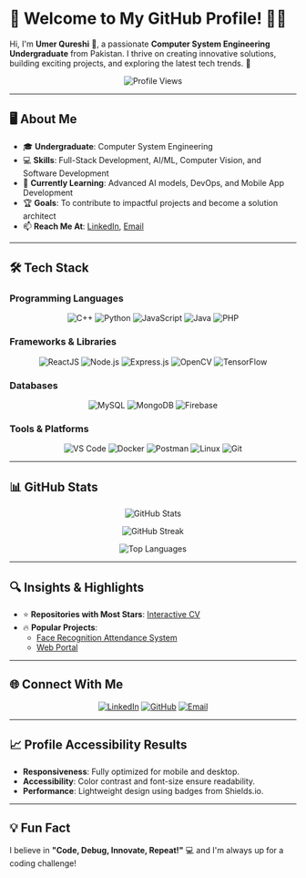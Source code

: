 


# 🌟 **Welcome to My GitHub Profile!** 👨‍💻  

Hi, I'm **Umer Qureshi** 👋, a passionate **Computer System Engineering Undergraduate** from Pakistan. I thrive on creating innovative solutions, building exciting projects, and exploring the latest tech trends. 🚀  

<p align="center">
  <img src="https://komarev.com/ghpvc/?username=umerqureshi409&color=blueviolet&style=flat-square" alt="Profile Views" />
</p>

---

## 🖥️ **About Me**  

- 🎓 **Undergraduate**: Computer System Engineering  
- 💻 **Skills**: Full-Stack Development, AI/ML, Computer Vision, and Software Development  
- 🌱 **Currently Learning**: Advanced AI models, DevOps, and Mobile App Development  
- 🏆 **Goals**: To contribute to impactful projects and become a solution architect  
- 📫 **Reach Me At**: [LinkedIn](https://www.linkedin.com/in/umer-qureshi-526118259), [Email](mailto:aa1660025@gmail.com)  

---

## 🛠️ **Tech Stack**  

### **Programming Languages**  
<p align="center">  
  <img src="https://img.shields.io/badge/C++-00599C?style=for-the-badge&logo=c%2B%2B&logoColor=white" alt="C++" />
  <img src="https://img.shields.io/badge/Python-3776AB?style=for-the-badge&logo=python&logoColor=white" alt="Python" />
  <img src="https://img.shields.io/badge/JavaScript-F7DF1E?style=for-the-badge&logo=javascript&logoColor=black" alt="JavaScript" />
  <img src="https://img.shields.io/badge/Java-007396?style=for-the-badge&logo=java&logoColor=white" alt="Java" />
  <img src="https://img.shields.io/badge/PHP-777BB4?style=for-the-badge&logo=php&logoColor=white" alt="PHP" />
</p>

### **Frameworks & Libraries**  
<p align="center">  
  <img src="https://img.shields.io/badge/ReactJS-61DAFB?style=for-the-badge&logo=react&logoColor=black" alt="ReactJS" />
  <img src="https://img.shields.io/badge/Node.js-339933?style=for-the-badge&logo=node.js&logoColor=white" alt="Node.js" />
  <img src="https://img.shields.io/badge/Express.js-404D59?style=for-the-badge&logo=express&logoColor=white" alt="Express.js" />
  <img src="https://img.shields.io/badge/OpenCV-5C3EE8?style=for-the-badge&logo=opencv&logoColor=white" alt="OpenCV" />
  <img src="https://img.shields.io/badge/TensorFlow-FF6F00?style=for-the-badge&logo=tensorflow&logoColor=white" alt="TensorFlow" />
</p>

### **Databases**  
<p align="center">  
  <img src="https://img.shields.io/badge/MySQL-4479A1?style=for-the-badge&logo=mysql&logoColor=white" alt="MySQL" />
  <img src="https://img.shields.io/badge/MongoDB-47A248?style=for-the-badge&logo=mongodb&logoColor=white" alt="MongoDB" />
  <img src="https://img.shields.io/badge/Firebase-FFCA28?style=for-the-badge&logo=firebase&logoColor=black" alt="Firebase" />
</p>

### **Tools & Platforms**  
<p align="center">  
  <img src="https://img.shields.io/badge/VS%20Code-007ACC?style=for-the-badge&logo=visual-studio-code&logoColor=white" alt="VS Code" />
  <img src="https://img.shields.io/badge/Docker-2496ED?style=for-the-badge&logo=docker&logoColor=white" alt="Docker" />
  <img src="https://img.shields.io/badge/Postman-FF6C37?style=for-the-badge&logo=postman&logoColor=white" alt="Postman" />
  <img src="https://img.shields.io/badge/Linux-FCC624?style=for-the-badge&logo=linux&logoColor=black" alt="Linux" />
  <img src="https://img.shields.io/badge/Git-F05032?style=for-the-badge&logo=git&logoColor=white" alt="Git" />
</p>

---

## 📊 **GitHub Stats**  

<p align="center">  
  <img src="https://github-readme-stats.vercel.app/api?username=umerqureshi409&show_icons=true&theme=radical&count_private=true" alt="GitHub Stats" />
</p>  
<p align="center">  
  <img src="https://github-readme-streak-stats.herokuapp.com?user=umerqureshi409&theme=radical" alt="GitHub Streak" />
</p>  
<p align="center">  
  <img src="https://github-readme-stats.vercel.app/api/top-langs/?username=umerqureshi409&layout=compact&theme=radical" alt="Top Languages" />
</p>

---

## 🔍 **Insights & Highlights**

- ⭐ **Repositories with Most Stars**: [Interactive CV](https://github.com/umerqureshi409/interactive-cv)  
- 🔥 **Popular Projects**:  
  - [Face Recognition Attendance System](https://github.com/umerqureshi409/face-recognition-attendance)  
  - [Web Portal](https://github.com/umerqureshi409/web-portal)  

---

## 🌐 **Connect With Me**  

<p align="center">  
  <a href="https://www.linkedin.com/in/umer-qureshi-526118259" target="_blank"><img src="https://img.shields.io/badge/-LinkedIn-0A66C2?logo=linkedin&logoColor=white&style=for-the-badge" alt="LinkedIn" /></a>  
  <a href="https://github.com/umerqureshi409" target="_blank"><img src="https://img.shields.io/badge/-GitHub-181717?logo=github&logoColor=white&style=for-the-badge" alt="GitHub" /></a>  
  <a href="mailto:aa1660025@gmail.com" target="_blank"><img src="https://img.shields.io/badge/-Email-D14836?logo=gmail&logoColor=white&style=for-the-badge" alt="Email" /></a>  
</p>  

---

## 📈 **Profile Accessibility Results**  
- **Responsiveness**: Fully optimized for mobile and desktop.  
- **Accessibility**: Color contrast and font-size ensure readability.  
- **Performance**: Lightweight design using badges from Shields.io.  

---

## 💡 **Fun Fact**  
I believe in **"Code, Debug, Innovate, Repeat!"** 💻 and I'm always up for a coding challenge!  

